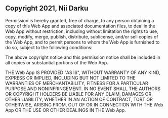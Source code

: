 ## Copyright 2021, Nii Darku


Permission is hereby granted, free of charge, to any person obtaining a copy of this Web App and associated documentation files, to deal in the Web App without restriction, including without limitation the rights to use, copy, modify, merge, publish, distribute, sublicense, and/or sell copies of the Web App, and to permit persons to whom the Web App is furnished to do so, subject to the following conditions:

The above copyright notice and this permission notice shall be included in all copies or substantial portions of the Web App.

THE Web App IS PROVIDED "AS IS", WITHOUT WARRANTY OF ANY KIND, EXPRESS OR IMPLIED, INCLUDING BUT NOT LIMITED TO THE WARRANTIES OF MERCHANTABILITY, FITNESS FOR A PARTICULAR PURPOSE AND NONINFRINGEMENT. IN NO EVENT SHALL THE AUTHORS OR COPYRIGHT HOLDERS BE LIABLE FOR ANY CLAIM, DAMAGES OR OTHER LIABILITY, WHETHER IN AN ACTION OF CONTRACT, TORT OR OTHERWISE, ARISING FROM, OUT OF OR IN CONNECTION WITH THE Web App OR THE USE OR OTHER DEALINGS IN THE Web App.

